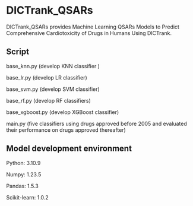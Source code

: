 # DICTrank_QSARs

DICTrank_QSARs provides Machine Learning QSARs Models to Predict Comprehensive Cardiotoxicity of Drugs in Humans Using DICTrank.

##  Script

base_knn.py (develop KNN classifier )

base_lr.py (develop LR classifier)

base_svm.py (develop SVM classifier)

base_rf.py (develop RF classifiers)

base_xgboost.py (develop XGBoost classifier)

main.py (five classifiers using drugs approved before 2005 and evaluated their performance on drugs approved thereafter)

## Model development environment 

Python: 3.10.9

Numpy: 1.23.5

Pandas: 1.5.3

Scikit-learn: 1.0.2
